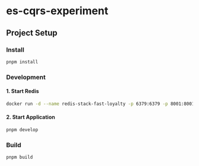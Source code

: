 # es-cqrs-experiment

## Project Setup

### Install

```bash
pnpm install
```

### Development

#### 1. Start Redis

```bash
docker run -d --name redis-stack-fast-loyalty -p 6379:6379 -p 8001:8001 redis/redis-stack:latest
```

#### 2. Start Application

```bash
pnpm develop
```

### Build

```bash
pnpm build
```
